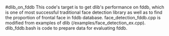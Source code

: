 #dlib_on_fddb
This code's target is to get dlib's performance on fddb, which is one of most successful traditional face detection library as well as to find the proportion of frontal face in fddb database.
face_detection_fddb.cpp is modified from examples of dlib (/examples/face_detection_ex.cpp). 
dlib_fddb.bash is code to prepare data for evaluating fddb.


